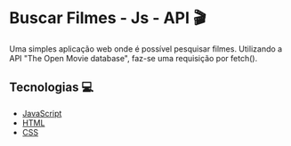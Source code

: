 
# Buscar Filmes - Js - API 🎬

Uma simples aplicação web onde é possível pesquisar filmes. Utilizando a API "The Open Movie database", faz-se uma requisição por fetch().

## Tecnologias 💻
 - [JavaScript](https://developer.mozilla.org/en-US/docs/Web/JavaScript)
 - [HTML](https://developer.mozilla.org/en-US/docs/Web/HTML)
 - [CSS](https://developer.mozilla.org/en-US/docs/Web/CSS)


